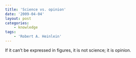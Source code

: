 ```yaml
---
title: 'Science vs. opinion'
date: '2009-04-04'
layout: post
categories:
    - knowledge
tags:
    - 'Robert A. Heinlein'
---
```


If it can’t be expressed in figures, it is not science; it is opinion.